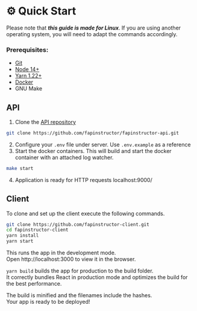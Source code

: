 # ⚙️ Quick Start
Please note that ***this guide is made for Linux***. If you are using another operating system, you will need to adapt the commands accordingly.

### Prerequisites:

- [Git](https://git-scm.com/)
- [Node 14+](https://nodejs.org/en)
- [Yarn 1.22+](https://yarnpkg.com/)
- [Docker](https://www.docker.com/)
- GNU Make

## API
1. Clone the [API repository](https://github.com/fapinstructor/fapinstructor-api)
```bash
git clone https://github.com/fapinstructor/fapinstructor-api.git
```
2. Configure your `.env` file under server. Use `.env.example` as a reference
3. Start the docker containers. This will build and start the docker container with an attached log watcher.
```bash
make start
```
4. Application is ready for HTTP requests localhost:9000/ 

## Client
To clone and set up the client execute the following commands.

```bash
git clone https://github.com/fapinstructor-client.git
cd fapinstructor-client
yarn install
yarn start
```

This runs the app in the development mode.  
Open http://localhost:3000 to view it in the browser.

`yarn build` builds the app for production to the build folder.  
It correctly bundles React in production mode and optimizes the build for the best performance.

The build is minified and the filenames include the hashes.  
Your app is ready to be deployed!

